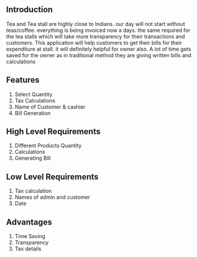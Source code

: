 ## Introduction
 Tea and Tea stall are highly close to Indians. our day will not start without teas/coffee. everything is
being invoiced now a days. the same required for the tea stalls which will take more transparency
for their transactions and customers. This application will help customers to get their bills for their
expenditure at stall. it will definitely helpful for owner also. A lot of time gets saved for the owner as
in traditional method they are giving written bills and calculations
## Features
1) Select Quantity
2) Tax Calculations
3) Name of Customer & cashier
3) Bill Generation
## High Level Requirements
1) Different Products Quantity
2) Calculations
3) Generating Bill
## Low Level Requirements
1) Tax calculation
2) Names of admin and customer
3) Date
## Advantages
1) Time Saving
2) Transparency
3) Tax details
## Disadvantages
1) External printing Required
2) Limited Products List
3) fixed price
## Swot analysis
 # strenth
 * Time Saving                 
 * Calculation 
 # Weakness
 * Extranal printing
 * Mistypes by admin 
 # oppurtunitys 
 * Customer analasis
 * Increase in sales 
 * Decrease in laboar
 # Threads
 * misuse
 * Potentiol Competation 
 
 ## 4W's and 1H
# Who :
* People who have Tea stall can utilize this application to save time of writing bills in traditional way
 # What :
* The way which would bring the transparency between shop owners and customers, which saves
time, which gives proper calculations and invoice
#  When :
* Time is not a barrier, so it can be used at anytime
# Where :
* It can be used at anywhere as at tea shop or cafe
# How :
* Many features are available to use. Invoice will be generated by entering Admin name and
customer name, the product quantity as bought by customer.

